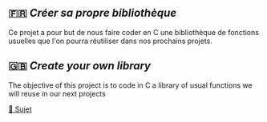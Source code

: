 ## 🇫🇷  ***Créer sa propre bibliothèque***

Ce projet a pour but de nous faire coder en C une bibliothèque de fonctions usuelles que l'on pourra réutiliser dans nos prochains projets. 

## 🇬🇧 ***Create your own library***

The objective of this project is to code in C a library of usual functions we will reuse in our next projects

[📌 Sujet](https://cdn.intra.42.fr/pdf/pdf/5854/libft.fr.pdf)
